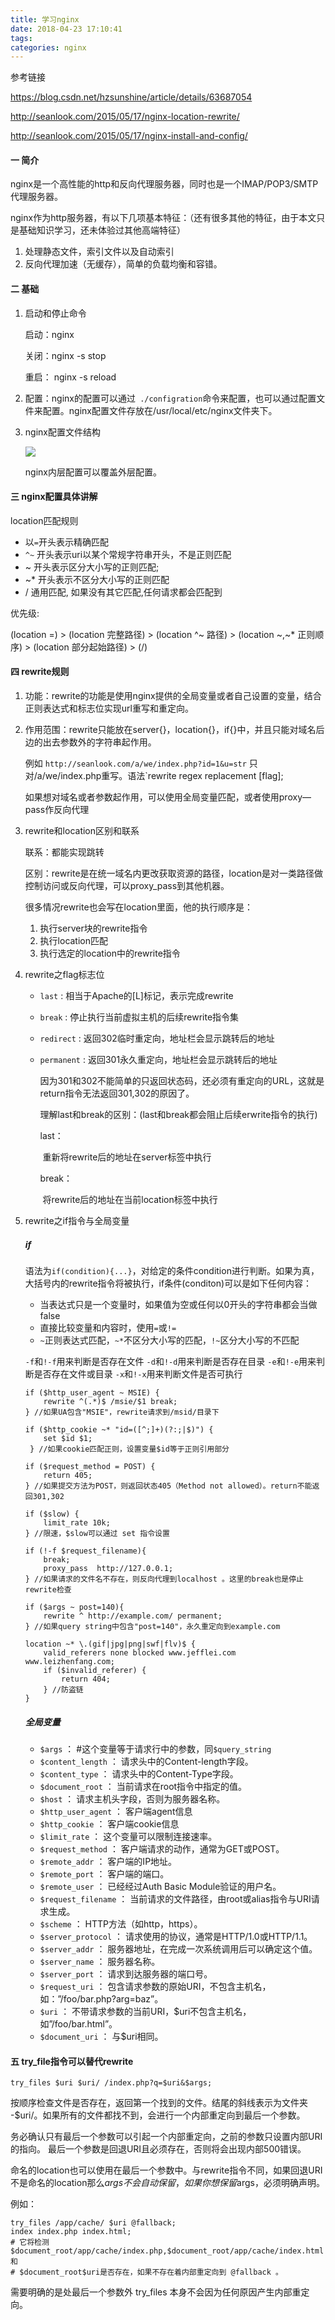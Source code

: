```yaml
---
title: 学习nginx
date: 2018-04-23 17:10:41
tags:
categories: nginx
---
```


参考链接

https://blog.csdn.net/hzsunshine/article/details/63687054

http://seanlook.com/2015/05/17/nginx-location-rewrite/

http://seanlook.com/2015/05/17/nginx-install-and-config/

#### 一 简介

nginx是一个高性能的http和反向代理服务器，同时也是一个IMAP/POP3/SMTP代理服务器。

nginx作为http服务器，有以下几项基本特征：（还有很多其他的特征，由于本文只是基础知识学习，还未体验过其他高端特征）

1. 处理静态文件，索引文件以及自动索引
2. 反向代理加速（无缓存），简单的负载均衡和容错。

#### 二 基础

1. 启动和停止命令

   启动：nginx 

   关闭：nginx -s stop

   重启： nginx -s reload

2. 配置：nginx的配置可以通过`` ./configration``命令来配置，也可以通过配置文件来配置。nginx配置文件存放在/usr/local/etc/nginx文件夹下。

3. nginx配置文件结构

   ![](/image/nginx.png)

   nginx内层配置可以覆盖外层配置。

#### 三 nginx配置具体讲解

location匹配规则

- 以`=`开头表示精确匹配
- `^~` 开头表示uri以某个常规字符串开头，不是正则匹配
- ~ 开头表示区分大小写的正则匹配;
- ~* 开头表示不区分大小写的正则匹配
- / 通用匹配, 如果没有其它匹配,任何请求都会匹配到

优先级:

(location =) > (location 完整路径) > (location ^~ 路径) > (location ~,~* 正则顺序) > (location 部分起始路径) > (/)

#### 四 rewrite规则

1. 功能：rewrite的功能是使用nginx提供的全局变量或者自己设置的变量，结合正则表达式和标志位实现url重写和重定向。

2. 作用范围：rewrite只能放在server{}，location{}，if{}中，并且只能对域名后边的出去参数外的字符串起作用。

   例如 `http://seanlook.com/a/we/index.php?id=1&u=str` 只对/a/we/index.php重写。语法`rewrite regex replacement [flag];

   如果想对域名或者参数起作用，可以使用全局变量匹配，或者使用proxy—pass作反向代理

3. rewrite和location区别和联系

   联系：都能实现跳转

   区别：rewrite是在统一域名内更改获取资源的路径，location是对一类路径做控制访问或反向代理，可以proxy_pass到其他机器。

   很多情况rewrite也会写在location里面，他的执行顺序是：

   1. 执行server块的rewrite指令
   2. 执行location匹配
   3. 执行选定的location中的rewrite指令

4. rewrite之flag标志位

   - `last` : 相当于Apache的[L]标记，表示完成rewrite

   - `break` : 停止执行当前虚拟主机的后续rewrite指令集

   - `redirect` : 返回302临时重定向，地址栏会显示跳转后的地址

   - `permanent` : 返回301永久重定向，地址栏会显示跳转后的地址

     因为301和302不能简单的只返回状态码，还必须有重定向的URL，这就是return指令无法返回301,302的原因了。

     理解last和break的区别：(last和break都会阻止后续erwrite指令的执行)

     last：

     ​    重新将rewrite后的地址在server标签中执行

     break：

     ​    将rewrite后的地址在当前location标签中执行

5. rewrite之if指令与全局变量

   ##### if

   语法为`if(condition){...}`，对给定的条件condition进行判断。如果为真，大括号内的rewrite指令将被执行，if条件(conditon)可以是如下任何内容：

   - 当表达式只是一个变量时，如果值为空或任何以0开头的字符串都会当做false
   - 直接比较变量和内容时，使用`=`或`!=`
   - `~`正则表达式匹配，`~*`不区分大小写的匹配，`!~`区分大小写的不匹配

   `-f`和`!-f`用来判断是否存在文件
   `-d`和`!-d`用来判断是否存在目录
   `-e`和`!-e`用来判断是否存在文件或目录
   `-x`和`!-x`用来判断文件是否可执行

   ```
   if ($http_user_agent ~ MSIE) {
       rewrite ^(.*)$ /msie/$1 break;
   } //如果UA包含"MSIE"，rewrite请求到/msid/目录下

   if ($http_cookie ~* "id=([^;]+)(?:;|$)") {
       set $id $1;
    } //如果cookie匹配正则，设置变量$id等于正则引用部分

   if ($request_method = POST) {
       return 405;
   } //如果提交方法为POST，则返回状态405（Method not allowed）。return不能返回301,302

   if ($slow) {
       limit_rate 10k;
   } //限速，$slow可以通过 set 指令设置

   if (!-f $request_filename){
       break;
       proxy_pass  http://127.0.0.1;
   } //如果请求的文件名不存在，则反向代理到localhost 。这里的break也是停止rewrite检查

   if ($args ~ post=140){
       rewrite ^ http://example.com/ permanent;
   } //如果query string中包含"post=140"，永久重定向到example.com

   location ~* \.(gif|jpg|png|swf|flv)$ {
       valid_referers none blocked www.jefflei.com www.leizhenfang.com;
       if ($invalid_referer) {
           return 404;
       } //防盗链
   }
   ```

   ##### 全局变量

   - `$args` ： #这个变量等于请求行中的参数，同`$query_string`
   - `$content_length` ： 请求头中的Content-length字段。
   - `$content_type` ： 请求头中的Content-Type字段。
   - `$document_root` ： 当前请求在root指令中指定的值。
   - `$host` ： 请求主机头字段，否则为服务器名称。
   - `$http_user_agent` ： 客户端agent信息
   - `$http_cookie` ： 客户端cookie信息
   - `$limit_rate` ： 这个变量可以限制连接速率。
   - `$request_method` ： 客户端请求的动作，通常为GET或POST。
   - `$remote_addr` ： 客户端的IP地址。
   - `$remote_port` ： 客户端的端口。
   - `$remote_user` ： 已经经过Auth Basic Module验证的用户名。
   - `$request_filename` ： 当前请求的文件路径，由root或alias指令与URI请求生成。
   - `$scheme` ： HTTP方法（如http，https）。
   - `$server_protocol` ： 请求使用的协议，通常是HTTP/1.0或HTTP/1.1。
   - `$server_addr` ： 服务器地址，在完成一次系统调用后可以确定这个值。
   - `$server_name` ： 服务器名称。
   - `$server_port` ： 请求到达服务器的端口号。
   - `$request_uri` ： 包含请求参数的原始URI，不包含主机名，如：”/foo/bar.php?arg=baz”。
   - `$uri` ： 不带请求参数的当前URI，$uri不包含主机名，如”/foo/bar.html”。
   - `$document_uri` ： 与$uri相同。

#### 五 try_file指令可以替代rewrite

```
try_files $uri $uri/ /index.php?q=$uri&$args;
```

按顺序检查文件是否存在，返回第一个找到的文件。结尾的斜线表示为文件夹 -$uri/。如果所有的文件都找不到，会进行一个内部重定向到最后一个参数。

务必确认只有最后一个参数可以引起一个内部重定向，之前的参数只设置内部URI的指向。 最后一个参数是回退URI且必须存在，否则将会出现内部500错误。

命名的location也可以使用在最后一个参数中。与rewrite指令不同，如果回退URI不是命名的location那么$args不会自动保留，如果你想保留​$args，必须明确声明。

例如：

```
try_files /app/cache/ $uri @fallback;
index index.php index.html;
# 它将检测$document_root/app/cache/index.php,$document_root/app/cache/index.html 和 
# $document_root$uri是否存在，如果不存在着内部重定向到 @fallback 。
```

需要明确的是处最后一个参数外 try_files 本身不会因为任何原因产生内部重定向。 